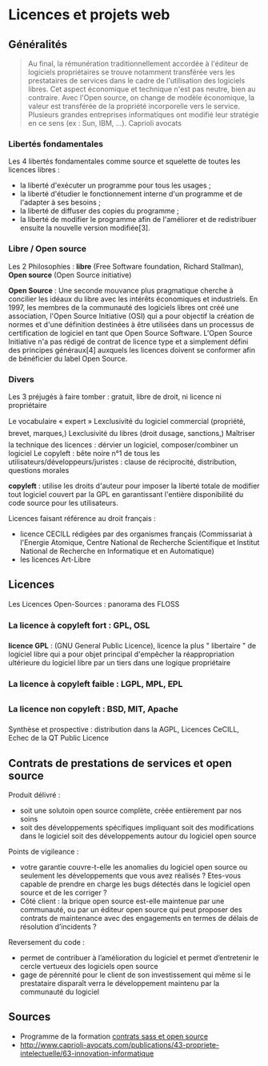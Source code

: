 # Licences et projets web

## Généralités

> Au final, la rémunération traditionnellement accordée à l'éditeur de logiciels propriétaires se trouve notamment transférée vers les prestataires de services dans le cadre de l'utilisation des logiciels libres. Cet aspect économique et technique n'est pas neutre, bien au contraire. Avec l'Open source, on change de modèle économique, la valeur est transférée de la propriété incorporelle vers le service. Plusieurs grandes entreprises informatiques ont modifié leur stratégie en ce sens (ex : Sun, IBM, ...).
> Caprioli avocats

### Libertés fondamentales

Les 4 libertés fondamentales comme source et squelette de toutes les licences libres :
- la liberté d'exécuter un programme pour tous les usages ;
- la liberté d'étudier le fonctionnement interne d'un programme et de l'adapter à ses besoins ;
- la liberté de diffuser des copies du programme ;
- la liberté de modifier le programme afin de l'améliorer et de redistribuer ensuite la nouvelle version modifiée[3].

### Libre / Open source

Les 2 Philosophies : **libre** (Free Software foundation, Richard Stallman), **Open source** (Open Source initiative)

**Open Source** : Une seconde mouvance plus pragmatique cherche à concilier les idéaux du libre avec les intérêts économiques et industriels. En 1997, les membres de la communauté des logiciels libres ont créé une association, l'Open Source Initiative (OSI) qui a pour objectif la création de normes et d'une définition destinées à être utilisées dans un processus de certification de logiciel en tant que Open Source Software. L'Open Source Initiative n'a pas rédigé de contrat de licence type et a simplement défini des principes généraux[4] auxquels les licences doivent se conformer afin de bénéficier du label Open Source.

### Divers

Les 3 préjugés à faire tomber : gratuit, libre de droit, ni licence ni propriétaire

Le vocabulaire « expert »
Lexclusivité du logiciel commercial (propriété, brevet, marques,)
Lexclusivité du libres (droit dusage, sanctions,)
Maîtriser la technique des licences : dérvier un logiciel, composer/combiner un logiciel
Le copyleft : bête noire n°1 de tous les utilisateurs/développeurs/juristes : clause de réciprocité, distribution, questions morales

**copyleft** : utilise les droits d'auteur pour imposer la liberté totale de modifier tout logiciel couvert par la GPL en garantissant l'entière disponibilité du code source pour les utilisateurs.


Licences faisant référence au droit français :
- licence CECILL rédigées par des organismes français (Commissariat à l'Energie Atomique, Centre National de Recherche Scientifique et Institut National de Recherche en Informatique et en Automatique)
- les licences Art-Libre

## Licences

Les Licences Open-Sources : panorama des FLOSS

### La licence à copyleft fort : GPL, OSL

**licence GPL** : (GNU General Public Licence), licence la plus " libertaire " de logiciel libre qui a pour objet principal d'empêcher la réappropriation ultérieure du logiciel libre par un tiers dans une logique propriétaire

### La licence à copyleft faible : LGPL, MPL, EPL

### La licence non copyleft : BSD, MIT, Apache
Synthèse et prospective : distribution dans la AGPL, Licences CeCILL, Echec de la QT Public Licence

## Contrats de prestations de services et open source

Produit délivré :
- soit une solutoin open source complète, créée entièrement par nos soins
- soit des développements spécifiques impliquant soit des modifications dans le logiciel soit des développements autour du logiciel open source

Points de vigileance :
- votre garantie couvre-t-elle les anomalies du logiciel open source ou seulement les développements que vous avez réalisés ? Etes-vous capable de prendre en charge les bugs détectés dans le logiciel open source et de les corriger ?
- Côté client : la brique open source est-elle maintenue par une communauté, ou par un éditeur open source qui peut proposer des contrats de maintenance avec des engagements en termes de délais de résolution d’incidents ?

Reversement du code :
- permet de contribuer à l’amélioration du logiciel et permet d’entretenir le cercle vertueux des logiciels open source
- gage de pérennité pour le client de son investissement qui même si le prestataire disparaît verra le développement maintenu par la communauté du logiciel

## Sources
- Programme de la formation [contrats sass et open source](https://www.wk-formation.fr/lamy/formations/contrats-saas-et-open-source)
- http://www.caprioli-avocats.com/publications/43-propriete-intelectuelle/63-innovation-informatique

